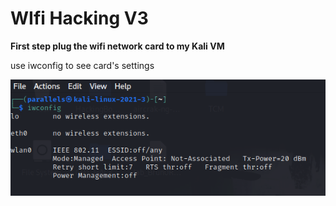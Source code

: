# WIfi Hacking V3


**First step plug the wifi network card to my Kali VM**

use iwconfig to see card's settings

![IWCONFIG](./images/IWCONFIG1.png) 
